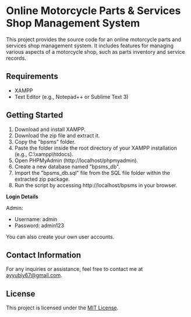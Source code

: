 # Online Motorcycle Parts & Services Shop Management System

This project provides the source code for an online motorcycle parts and services shop management system. It includes features for managing various aspects of a motorcycle shop, such as parts inventory and service records.

## Requirements

- XAMPP
- Text Editor (e.g., Notepad++ or Sublime Text 3)

## Getting Started

1. Download and install XAMPP.
2. Download the zip file and extract it.
3. Copy the "bpsms" folder.
4. Paste the folder inside the root directory of your XAMPP installation (e.g., C:\xampp\htdocs).
5. Open PHPMyAdmin (http://localhost/phpmyadmin).
6. Create a new database named "bpsms_db".
7. Import the "bpsms_db.sql" file from the SQL file folder within the extracted zip package.
8. Run the script by accessing http://localhost/bpsms in your browser.

**Login Details**

Admin:
- Username: admin
- Password: admin123

You can also create your own user accounts.

## Contact Information

For any inquiries or assistance, feel free to contact me at ayyubiy67@gmail.com.

## License

This project is licensed under the [MIT License](https://opensource.org/licenses/MIT).

